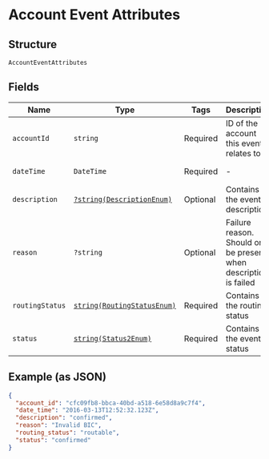 
# Account Event Attributes

## Structure

`AccountEventAttributes`

## Fields

| Name | Type | Tags | Description | Getter | Setter |
|  --- | --- | --- | --- | --- | --- |
| `accountId` | `string` | Required | ID of the account this event relates to | getAccountId(): string | setAccountId(string accountId): void |
| `dateTime` | `DateTime` | Required | - | getDateTime(): \DateTime | setDateTime(\DateTime dateTime): void |
| `description` | [`?string(DescriptionEnum)`](../../doc/models/description-enum.md) | Optional | Contains the event description | getDescription(): ?string | setDescription(?string description): void |
| `reason` | `?string` | Optional | Failure reason. Should only be present when description is failed | getReason(): ?string | setReason(?string reason): void |
| `routingStatus` | [`string(RoutingStatusEnum)`](../../doc/models/routing-status-enum.md) | Required | Contains the routing status | getRoutingStatus(): string | setRoutingStatus(string routingStatus): void |
| `status` | [`string(Status2Enum)`](../../doc/models/status-2-enum.md) | Required | Contains the event status | getStatus(): string | setStatus(string status): void |

## Example (as JSON)

```json
{
  "account_id": "cfc09fb8-bbca-40bd-a518-6e58d8a9c7f4",
  "date_time": "2016-03-13T12:52:32.123Z",
  "description": "confirmed",
  "reason": "Invalid BIC",
  "routing_status": "routable",
  "status": "confirmed"
}
```

